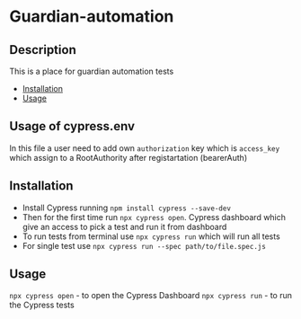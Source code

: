# Guardian-automation

## Description
This is a place for guardian automation tests
- [Installation](#installation)
- [Usage](#usage)

## Usage of cypress.env
In this file a user need to add own `authorization` key which is `access_key` which assign to a RootAuthority after registartation (bearerAuth)

## Installation
- Install Cypress running `npm install cypress --save-dev`
- Then for the first time run `npx cypress open`. Cypress dashboard which give an access to pick a test and run it from dashboard
- To run tests from terminal use `npx cypress run` which will run all tests
- For single test use `npx cypress run --spec path/to/file.spec.js`

## Usage
`npx cypress open` - to open the Cypress Dashboard
`npx cypress run` - to run the Cypress tests

